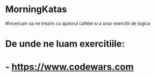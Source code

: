 # MorningKatas

#Incercam sa ne trezim cu ajutorul cafelei si a unor exercitii de logica

# De unde ne luam exercitiile:

# - https://www.codewars.com
